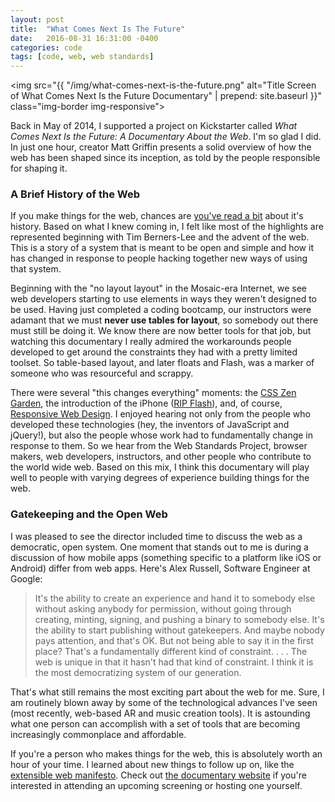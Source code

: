 ```yaml
---
layout: post
title:  "What Comes Next Is The Future"
date:   2016-08-31 16:31:00 -0400
categories: code
tags: [code, web, web standards]
---
```

<img src="{{ "/img/what-comes-next-is-the-future.png" alt="Title Screen of What Comes Next Is the Future Documentary" | prepend: site.baseurl }}" class="img-border img-responsive">

Back in May of 2014, I supported a project on Kickstarter called *What Comes Next Is the Future: A Documentary About the Web*. I'm so glad I did. In just one hour, creator Matt Griffin presents a solid overview of how the web has been shaped since its inception, as told by the people responsible for shaping it.
<!--more-->

### A Brief History of the Web

If you make things for the web, chances are [you've read a bit](https://html5forwebdesigners.com/history/) about it's history. Based on what I knew coming in, I felt like most of the highlights are represented beginning with Tim Berners-Lee and the advent of the web. This is a story of a system that is meant to be open and simple and how it has changed in response to people hacking together new ways of using that system.

Beginning with the "no layout layout" in the Mosaic-era Internet, we see web developers starting to use elements in ways they weren't designed to be used. Having just completed a coding bootcamp, our instructors were adamant that we must **never use tables for layout**, so somebody out there must still be doing it. We know there are now better tools for that job, but watching this documentary I really admired the workarounds people developed to get around the constraints they had with a pretty limited toolset. So table-based layout, and later floats and Flash, was a marker of someone who was resourceful and scrappy.

There were several "this changes everything" moments: the [CSS Zen Garden](http://www.csszengarden.com/), the introduction of the iPhone ([RIP Flash](http://www.apple.com/hotnews/thoughts-on-flash/)), and, of course, [Responsive Web Design](https://responsivewebdesign.com/). I enjoyed hearing not only from the people who developed these technologies (hey, the inventors of JavaScript and jQuery!), but also the people whose work had to fundamentally change in response to them. So we hear from the Web Standards Project, browser makers, web developers, instructors, and other people who contribute to the world wide web. Based on this mix, I think this documentary will play well to people with varying degrees of experience building things for the web.

### Gatekeeping and the Open Web

I was pleased to see the director included time to discuss the web as a democratic, open system. One moment that stands out to me is during a discussion of how mobile apps (something specific to a platform like iOS or Android) differ from web apps. Here's Alex Russell, Software Engineer at Google:

> It's the ability to create an experience and hand it to somebody else without asking anybody for permission, without going through creating, minting, signing, and pushing a binary to somebody else. It's the ability to start publishing without gatekeepers. And maybe nobody pays attention, and that's OK. But not being able to say it in the first place? That's a fundamentally different kind of constraint. . . . The web is unique in that it hasn't had that kind of constraint. I think it is the most democratizing system of our generation.

That's what still remains the most exciting part about the web for me. Sure, I am routinely blown away by some of the technological advances I've seen (most recently, web-based AR and music creation tools). It is astounding what one person can accomplish with a set of tools that are becoming increasingly commonplace and affordable. 

If you're a person who makes things for the web, this is absolutely worth an hour of your time. I learned about new things to follow up on, like the [extensible web manifesto](https://github.com/extensibleweb/manifesto). Check out [the documentary website](http://www.futureisnext.com/) if you're interested in attending an upcoming screening or hosting one yourself.
